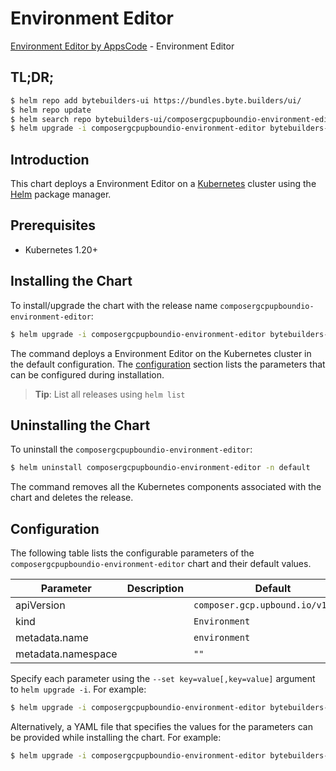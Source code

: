 # Environment Editor

[Environment Editor by AppsCode](https://byte.builders) - Environment Editor

## TL;DR;

```bash
$ helm repo add bytebuilders-ui https://bundles.byte.builders/ui/
$ helm repo update
$ helm search repo bytebuilders-ui/composergcpupboundio-environment-editor --version=v0.4.18
$ helm upgrade -i composergcpupboundio-environment-editor bytebuilders-ui/composergcpupboundio-environment-editor -n default --create-namespace --version=v0.4.18
```

## Introduction

This chart deploys a Environment Editor on a [Kubernetes](http://kubernetes.io) cluster using the [Helm](https://helm.sh) package manager.

## Prerequisites

- Kubernetes 1.20+

## Installing the Chart

To install/upgrade the chart with the release name `composergcpupboundio-environment-editor`:

```bash
$ helm upgrade -i composergcpupboundio-environment-editor bytebuilders-ui/composergcpupboundio-environment-editor -n default --create-namespace --version=v0.4.18
```

The command deploys a Environment Editor on the Kubernetes cluster in the default configuration. The [configuration](#configuration) section lists the parameters that can be configured during installation.

> **Tip**: List all releases using `helm list`

## Uninstalling the Chart

To uninstall the `composergcpupboundio-environment-editor`:

```bash
$ helm uninstall composergcpupboundio-environment-editor -n default
```

The command removes all the Kubernetes components associated with the chart and deletes the release.

## Configuration

The following table lists the configurable parameters of the `composergcpupboundio-environment-editor` chart and their default values.

|     Parameter      | Description |                   Default                    |
|--------------------|-------------|----------------------------------------------|
| apiVersion         |             | <code>composer.gcp.upbound.io/v1beta1</code> |
| kind               |             | <code>Environment</code>                     |
| metadata.name      |             | <code>environment</code>                     |
| metadata.namespace |             | <code>""</code>                              |


Specify each parameter using the `--set key=value[,key=value]` argument to `helm upgrade -i`. For example:

```bash
$ helm upgrade -i composergcpupboundio-environment-editor bytebuilders-ui/composergcpupboundio-environment-editor -n default --create-namespace --version=v0.4.18 --set apiVersion=composer.gcp.upbound.io/v1beta1
```

Alternatively, a YAML file that specifies the values for the parameters can be provided while
installing the chart. For example:

```bash
$ helm upgrade -i composergcpupboundio-environment-editor bytebuilders-ui/composergcpupboundio-environment-editor -n default --create-namespace --version=v0.4.18 --values values.yaml
```
